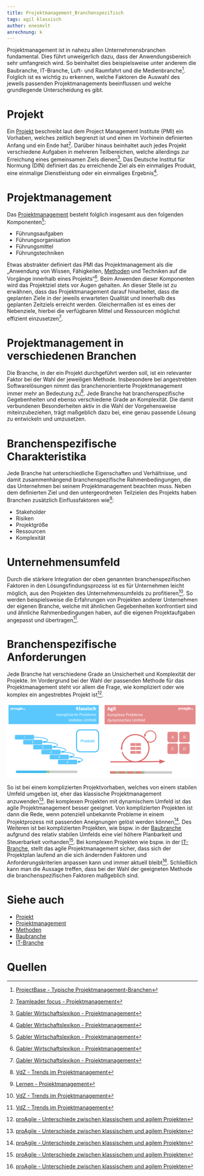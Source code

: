 ```yaml
---
title: Projektmanagement_Branchenspezifisch
tags: agil klassisch
author: enesmvlt
anrechnung: k
---
```


Projektmanagement ist in nahezu allen Unternehmensbranchen fundamental. Dies führt unweigerlich dazu, dass der Anwendungsbereich sehr umfangreich wird. So beinhaltet dies beispielsweise unter anderem die Baubranche, IT-Branche, Luft- und Raumfahrt und die Medienbranche[^1].  Folglich ist es wichtig zu erkennen, welche Faktoren die Auswahl des jeweils passenden Projektmanagements beeinflussen und welche grundlegende Unterscheidung es gibt.

# Projekt
Ein [Projekt](Projekt.md) beschreibt laut dem Project Management Institute (PMI) ein Vorhaben, welches zeitlich begrenzt ist und einen im Vorhinein definierten Anfang und ein Ende hat[^2]. Darüber hinaus beinhaltet auch jedes Projekt verschiedene Aufgaben in mehreren Teilbereichen, welche allerdings zur Erreichung eines gemeinsamen Ziels dienen[^3]. Das Deutsche Institut für Normung (DIN) definiert das zu erreichende Ziel als ein einmaliges Produkt, eine einmalige Dienstleistung oder ein einmaliges Ergebnis[^3].

# Projektmanagement
Das [Projektmanagement](Projektmanagement.md) besteht folglich insgesamt aus den folgenden Komponenten[^3]: 

* Führungsaufgaben
* Führungsorganisation
* Führungsmittel
* Führungstechniken 

Etwas abstrakter definiert das PMI das Projektmanagement als die „Anwendung von Wissen, Fähigkeiten, [Methoden](Methoden.md) und Techniken auf die Vorgänge innerhalb eines Projekts“[^3]. Beim Anwenden dieser Komponenten wird das Projektziel stets vor Augen gehalten. An dieser Stelle ist zu erwähnen, dass das Projektmanagement darauf hinarbeitet, dass die geplanten Ziele in der jeweils erwarteten Qualität und innerhalb des geplanten Zeitziels erreicht werden. Gleichermaßen ist es eines der Nebenziele, hierbei die verfügbaren Mittel und Ressourcen möglichst effizient einzusetzen[^3].

# Projektmanagement in verschiedenen Branchen
Die Branche, in der ein Projekt durchgeführt werden soll, ist ein relevanter Faktor bei der Wahl der jeweiligen Methode. Insbesondere bei angestrebten Softwarelösungen nimmt das branchenorientierte Projektmanagement immer mehr an Bedeutung zu[^5]. Jede Branche hat branchenspezifische Gegebenheiten und ebenso verschiedene Grade an Komplexität. Die damit verbundenen Besonderheiten aktiv in die Wahl der Vorgehensweise miteinzubeziehen, trägt maßgeblich dazu bei, eine genau passende Lösung zu entwickeln und umzusetzen. 

# Branchenspezifische Charakteristika
Jede Branche hat unterschiedliche Eigenschaften und Verhältnisse, und damit zusammenhängend branchenspezifische Rahmenbedingungen, die das Unternehmen bei seinem Projektmanagement beachten muss. Neben dem definierten Ziel und den untergeordneten Teilzielen des Projekts haben Branchen zusätzlich Einflussfaktoren wie[^4]: 
- Stakeholder
- Risiken
- Projektgröße
- Ressourcen
- Komplexität

# Unternehmensumfeld
Durch die stärkere Integration der oben genannten branchenspezifischen Faktoren in den Lösungsfindungsprozess ist es für Unternehmen leicht möglich, aus den Projekten des Unternehmensumfelds zu profitieren[^5]. So werden beispielsweise die Erfahrungen von Projekten anderer Unternehmen der eigenen Branche, welche mit ähnlichen Gegebenheiten konfrontiert sind und ähnliche Rahmenbedingungen haben, auf die eigenen Projektaufgaben angepasst und übertragen[^5].

# Branchenspezifische Anforderungen
Jede Branche hat verschiedene Grade an Unsicherheit und Komplexität der Projekte. Im Vordergrund bei der Wahl der passenden Methode für das Projektmanagement steht vor allem die Frage, wie kompliziert oder wie komplex ein angestrebtes Projekt ist[^6].

![Die Zwei Arten von Projekten](Projektmanagement_Branchenspezifisch/Projektarten.png) 

So ist bei einem komplizierten Projektvorhaben, welches von einem stabilen Umfeld umgeben ist, eher das klassische Projektmanagement anzuwenden[^6]. Bei komplexen Projekten mit dynamischem Umfeld ist das agile Projektmanagement besser geeignet. Von komplizierten Projekten ist dann die Rede, wenn potenziell unbekannte Probleme in einem Projektprozess mit passenden Aneignungen gelöst werden können[^6]. Des Weiteren ist bei komplizierten Projekten, wie bspw. in der [Baubranche](Bauprojekte.md) aufgrund des relativ stabilen Umfelds eine viel höhere Planbarkeit und Steuerbarkeit vorhanden[^6]. Bei komplexen Projekten wie bspw. in der [IT-Branche](IT-Projekte.md), stellt das agile Projektmanagement sicher, dass sich der Projektplan laufend an die sich ändernden Faktoren und Anforderungskriterien anpassen kann und immer aktuell bleibt[^6]. Schließlich kann man die Aussage treffen, dass bei der Wahl der geeigneten Methode die branchenspezifischen Faktoren maßgeblich sind.





# Siehe auch
* [Projekt](Projekt.md)
* [Projektmanagement](Projektmanagement.md)
* [Methoden](Methoden.md)
* [Baubranche](IT-Projekte.md)
* [IT-Branche](IT-Projekte.md)


# Quellen

[^1]:  [ProjectBase - Typische Projektmanagement-Branchen](https://project-base.org/projektmanagement/branchen/)
[^2]:  [Teamleader focus - Projektmanagement](https://www.teamleader.de/focus/projektmanagement)
[^3]: [Gabler Wirtschaftslexikon - Projektmanagement](https://wirtschaftslexikon.gabler.de/definition/projektmanagement-pm-46130)
[^4]: [Lernen - Projektmanagement](https://www.lernen.net/artikel/projektmanagement-methoden-8018/)
[^5]: [VdZ - Trends im Projektmanagement](https://www.vdz.org/personalmanagement-new-work/trends-im-projektmanagement)
[^6]: [proAgile - Unterschiede zwischen klassischem und agilem Projekten](https://proagile.de/unterschied-klassisch-agil/)




